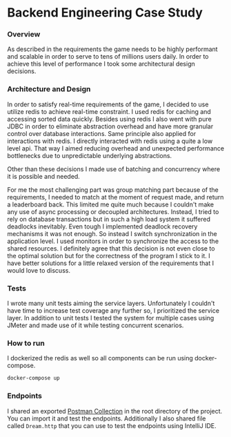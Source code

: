 # Backend Engineering Case Study

### Overview

As described in the requirements the game needs to be highly performant and scalable in order to serve to tens of
millions users daily. In order to achieve this level of performance I took some architectural design decisions.

### Architecture and Design

In order to satisfy real-time requirements of the game, I decided to use utilize redis to achieve real-time constraint.
I used redis for caching and accessing sorted data quickly. Besides using redis I also went with pure JDBC in order to
eliminate abstraction overhead and have more granular control over database interactions. Same principle also applied
for interactions with redis. I directly interacted with redis using a quite a low level api.
That way I aimed reducing overhead and unexpected performance bottlenecks due to unpredictable underlying abstractions.

Other than these decisions I made use of batching and concurrency where it is possible and needed.

For me the most challenging part was group matching part because of the requirements, I needed to match at the moment of
request made, and return a leaderboard back. This limited me quite much because I couldn't make any use of async
processing or decoupled architectures. Instead, I tried to rely on database transactions but in such a high load system
it suffered deadlocks inevitably. Even tough I implemented deadlock
recovery mechanisms it was not enough. So instead I switch synchronization in the application level.
I used monitors in order to synchronize the access to the shared resources. I definitely agree that this decision is not
even close to the optimal solution but for the correctness of the program I stick to it.
I have better solutions for a little relaxed version of the requirements that I would love to discuss.

### Tests

I wrote many unit tests aiming the service layers. Unfortunately I couldn't have time to increase test coverage any
further so, I prioritized the service layer.
In addition to unit tests I tested the system for multiple cases using JMeter and made use of it while testing
concurrent scenarios.

### How to run

I dockerized the redis as well so all components can be run using docker-compose.

```bash
docker-compose up
```

### Endpoints

I shared an exported [Postman Collection](Dream.postman_collection.json) in the root directory of the project. You can
import it and test the endpoints.
Additionally I also shared file called `Dream.http` that you can use to test the endpoints using IntelliJ IDE.